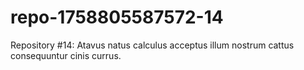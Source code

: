 # repo-1758805587572-14
Repository #14: Atavus natus calculus acceptus illum nostrum cattus consequuntur cinis currus.
